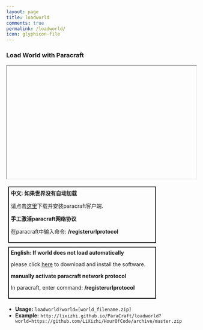 ```yaml
---
layout: page
title: loadworld
comments: true
permalink: /loadworld/
icon: glyphicon-file
---
```


<script>
function getRequests() {
    var s1 = location.search.substring(1, location.search.length).split('&'),
        r = {}, s2, i;
    for (i = 0; i < s1.length; i += 1) {
        s2 = s1[i].split('=');
        r[decodeURIComponent(s2[0]).toLowerCase()] = decodeURIComponent(s2[1]);
    }
    return r;
};
function LoadWorld(){
    var QueryString = getRequests();
    if(QueryString["world"]){
        var url = "paracraft://cmd/loadworld " + QueryString["world"];
        document.getElementById('myframe').src = url;
        document.getElementById('url').innerHTML = url;
    }
}
$(LoadWorld);
</script>

<h3>Load World with Paracraft</h3>
<div id="url"></div>
<p>
    <iframe id="myframe" width="100%" height="300px">
        loadworld.html?world=111.zip
    </iframe>
</p>
<div style="clear:both"></div>
<div style="float:left;min-width:380px;padding:5px;margin:5px;border :2px solid black;">
    <b>中文: 如果世界没有自动加载</b>
    <p>
        请点击<a href="http://www.paracraft.cn/">这里</a>下载并安装paracraft客户端.
    </p>
    <b>手工激活paracraft网络协议</b>
    <p>
        在paracraft中输入命令: <b>/registerurlprotocol</b>
    </p>
</div>
<div style="float:left;min-width:380px;padding:5px;margin:5px;border :2px solid black;">
    <b>English: If world does not load automatically</b>
    <p>
        please click <a href="http://www.paracraft.cn/">here</a> to download and install the software.
    </p>
    <b>manually activate paracraft network protocol </b>
    <p>
        In paracraft, enter command: <b>/registerurlprotocol</b>
    </p>
</div>
<div style="clear:both"></div>

* **Usage:**  `loadworld?world=[world_filename.zip]`
* **Example:** `http://lixizhi.github.io/ParaCraft/loadworld?world=https://github.com/LiXizhi/HourOfCode/archive/master.zip`

